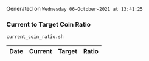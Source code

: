 Generated on `Wednesday 06-October-2021 at 13:41:25`

### Current to Target Coin Ratio
`current_coin_ratio.sh`

Date|Current|Target|Ratio
---|---|---|---
